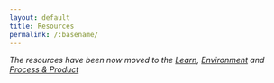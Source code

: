```yaml
---
layout: default
title: Resources
permalink: /:basename/
---
```


_The resources have been now moved to the [Learn](/learn), [Environment](/environment) and [Process & Product](/process)_ 
